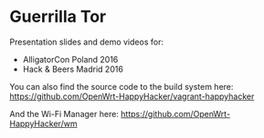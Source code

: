 # Guerrilla Tor
Presentation slides and demo videos for:
 * AlligatorCon Poland 2016
 * Hack & Beers Madrid 2016

You can also find the source code to the build system here: https://github.com/OpenWrt-HappyHacker/vagrant-happyhacker

And the Wi-Fi Manager here: https://github.com/OpenWrt-HappyHacker/wm
